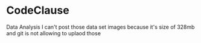 # CodeClause
Data Analysis
I can't post those data set images because it's size of 328mb and git is  not allowing to uplaod those
